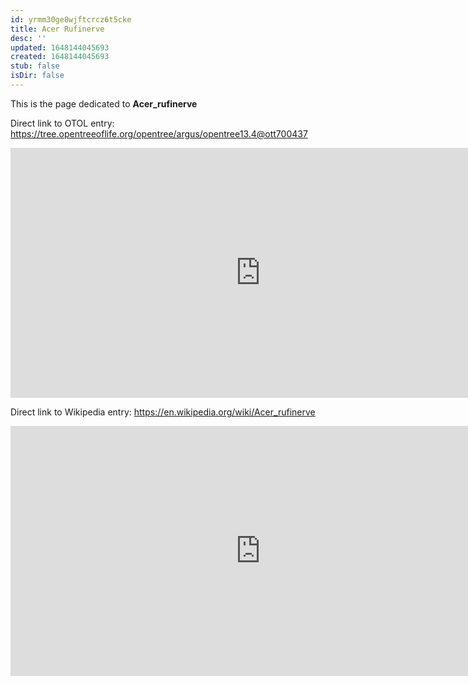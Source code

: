 ```yaml
---
id: yrmm30ge8wjftcrcz6t5cke
title: Acer Rufinerve
desc: ''
updated: 1648144045693
created: 1648144045693
stub: false
isDir: false
---
```

This is the page dedicated to **Acer_rufinerve**


Direct link to OTOL entry: https://tree.opentreeoflife.org/opentree/argus/opentree13.4@ott700437



<html>
    <body>
    <iframe src="https://tree.opentreeoflife.org/opentree/argus/opentree13.4@ott700437"
    width="800" height="400" frameborder="0" allowfullscreen> </iframe>
    </body>
</html>
    


Direct link to Wikipedia entry: https://en.wikipedia.org/wiki/Acer_rufinerve



<html>
    <body>
    <iframe src="https://en.wikipedia.org/wiki/Acer_rufinerve"
    width="800" height="400" frameborder="0" allowfullscreen> </iframe>
    </body>
</html>
    
